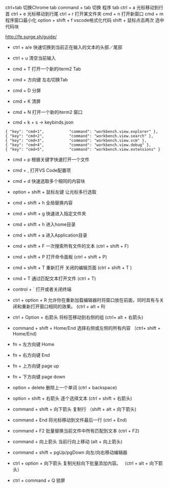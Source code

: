ctrl+tab 切换Chrome tab
command + tab 切换 程序 tab
ctrl + a 光标移动到行首
ctrl + e 光标移动到行尾
ctrl + r 打开某文件夹 
cmd + n 打开新窗口
cmd + m 程序窗口最小化
option + shift + f vscode格式化代码
shift + 鼠标点击两次 选中 代码块


http://fe.surge.sh/guide/

- ctrl + a/e 快速切换到当前正在输入的文本的头部／尾部
- ctrl + u 清空当前输入
- cmd + T 打开一个新的iterm2 Tab
- cmd + 方向键 左右切换Tab
- cmd + D 分屏
- cmd + K 清屏
- cmd + N 打开一个新的iterm2 窗口

- cmd + k + s -> keybinds.json
```
{ "key": "cmd+1",           "command": "workbench.view.explorer" },
{ "key": "cmd+2",           "command": "workbench.view.search" },
{ "key": "cmd+3",           "command": "workbench.view.scm" },
{ "key": "cmd+4",           "command": "workbench.view.debug" },
{ "key": "cmd+5",           "command": "workbench.view.extensions" }
```

- cmd + p 根据关键字快速打开一个文件
- cmd + , 打开VS Code配置项
- cmd + d 快速选取多个相同的内容块
- option + shift + 鼠标左键 让光标多行选取
- cmd + shift + h 全局替换内容


- cmd + shift + g 快速进入指定文件夹
- cmd + shift + h 进入home目录
- cmd + shift + a 进入Application目录



- cmd + shift + F 一次搜索所有文件的文本   (ctrl + shift + F)
- cmd + shift + P 打开命令面板    (ctrl + shift + P)
- cmd + shift + T 重新打开 关闭的编辑页面  (ctrl + shift + T )
- cmd + T 通过匹配文本打开文件  (ctrl + T)
- control + ` 打开或者关闭终端  
- ctrl + option + R 允许你在重新加载编辑器时将窗口放在前面，同时具有与关闭和重新打开窗口相同的效果。 (ctrl + alt + R)

- ctrl + Option + 右箭头 将标签移动到右侧的组  (ctrl+ alt + 右箭头)
- command + shift + Home/End 选择右侧或左侧的所有内容  （ctrl+ shift + Home/End)

- fn + 左方向键 Home
- fn + 右方向键 End
- fn + 上方向键 page up
- fn + 下方向键 page down
- option + delete 删除上一个单词  (ctrl + backspace)
- option + shift + 右箭头 逐个选择文本 (ctrl + shift + 右箭头)
- command + shift + 向下箭头 复制行 （shift + alt + 向下箭头)
- command + End 将光标移动到文件最后一行  (ctrl + End)
- command + F2 批量替换当前文件中所有匹配到文本 (ctrl + F2)
- command + 向上箭头 当前行向上移动 (alt + 向上箭头)
- command + shift + pgUp/pgDown 向左/向右移动编辑器
- ctrl + option + 向下箭头 复制光标向下批量添加内容。 （ctrl + alt + 向下箭头）
- ctrl + command + Q 锁屏


